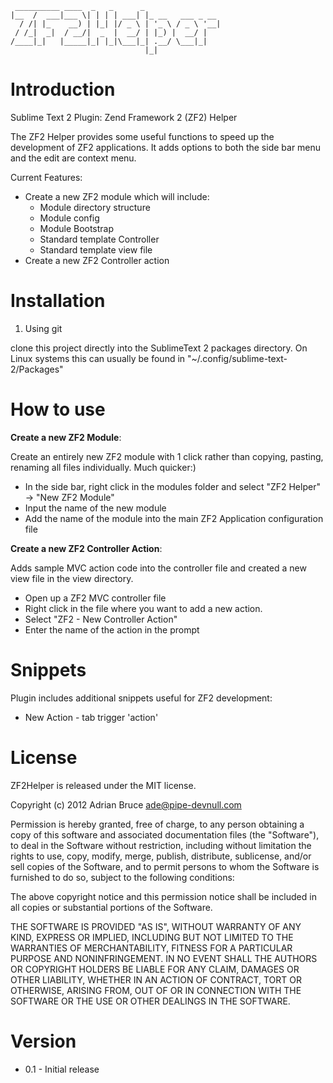 
     __________ ____  _   _      _                 
    |__  /  ___|___ \| | | | ___| |_ __   ___ _ __ 
      / /| |_    __) | |_| |/ _ \ | '_ \ / _ \ '__|
     / /_|  _|  / __/|  _  |  __/ | |_) |  __/ |   
    /____|_|   |_____|_| |_|\___|_| .__/ \___|_|   
                                  |_|              


Introduction
=============

Sublime Text 2 Plugin:  Zend Framework 2 (ZF2) Helper

The ZF2 Helper provides some useful functions to speed up the development of ZF2 applications.  It adds options to both the side bar menu and the edit are context menu.  

Current Features:

* Create a new ZF2 module which will include:
    * Module directory structure
    * Module config
    * Module Bootstrap
    * Standard template Controller
    * Standard template view file
* Create a new ZF2 Controller action


Installation
===============


1. Using git

clone this project directly into the SublimeText 2 packages directory.  On Linux systems this can usually be found in "~/.config/sublime-text-2/Packages"


How to use 
============

__Create a new ZF2 Module__:

Create an entirely new ZF2 module with 1 click rather than copying, pasting, renaming all files individually. Much quicker:)

- In the side bar, right click in the modules folder and select "ZF2 Helper" -> "New ZF2 Module"
- Input the name of the new module
- Add the name of the module into the main ZF2 Application configuration file

__Create a new ZF2 Controller Action__:

Adds sample MVC action code into the controller file and created a new view file in the view directory.

- Open up a ZF2 MVC controller file
- Right click in the file where you want to add a new action.
- Select "ZF2 - New Controller Action"
- Enter the name of the action in the prompt


Snippets
============

Plugin includes additional snippets useful for ZF2 development:

* New Action - tab trigger 'action'

License
===============

ZF2Helper is released under the MIT license.

Copyright (c) 2012 Adrian Bruce <ade@pipe-devnull.com>

Permission is hereby granted, free of charge, to any person obtaining a copy of this software and associated documentation files (the "Software"), to deal in the Software without restriction, including without limitation the rights to use, copy, modify, merge, publish, distribute, sublicense, and/or sell copies of the Software, and to permit persons to whom the Software is furnished to do so, subject to the following conditions:

The above copyright notice and this permission notice shall be included in all copies or substantial portions of the Software.

THE SOFTWARE IS PROVIDED "AS IS", WITHOUT WARRANTY OF ANY KIND, EXPRESS OR IMPLIED, INCLUDING BUT NOT LIMITED TO THE WARRANTIES OF MERCHANTABILITY, FITNESS FOR A PARTICULAR PURPOSE AND NONINFRINGEMENT. IN NO EVENT SHALL THE AUTHORS OR COPYRIGHT HOLDERS BE LIABLE FOR ANY CLAIM, DAMAGES OR OTHER LIABILITY, WHETHER IN AN ACTION OF CONTRACT, TORT OR OTHERWISE, ARISING FROM, OUT OF OR IN CONNECTION WITH THE SOFTWARE OR THE USE OR OTHER DEALINGS IN THE SOFTWARE.


Version
===============

* 0.1 - Initial release



  [1]: http://www.sublimetext.com/2
  [2]: http://wbond.net/sublime_packages/package_control